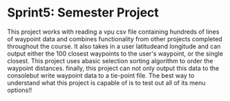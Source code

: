 # Sprint5: Semester Project
This project works with reading a vpu csv file containing hundreds of lines of waypoint data and combines functionality
from other projects completed throughout the course. It also takes in a user latitudeand longitude and can output either
the 100 closest waypoints to the user's waypoint, or the single closest. This project uses abasic selection sorting algorithm
to order the waypoint distances. finally, this project can not only output this data to the consolebut write waypoint data to
a tie-point file. The best way to understand what this project is capable of is to test out all of its menu options!!
